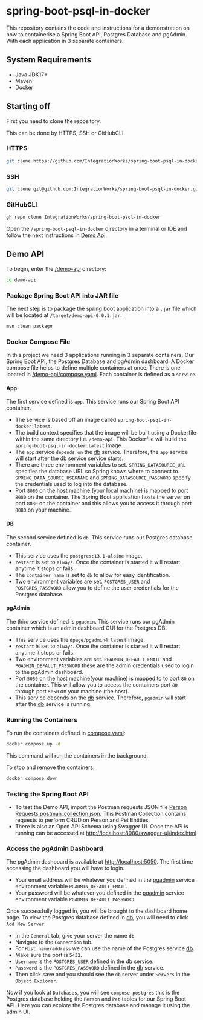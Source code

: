 # spring-boot-psql-in-docker

This repository contains the code and instructions for a demonstration on how to containerise a Spring Boot API, Postgres Database and pgAdmin. With each application in 3 separate containers.

## System Requirements

- Java JDK17+
- Maven
- Docker

## Starting off

First you need to clone the repository.

This can be done by HTTPS, SSH or GitHubCLI.

### HTTPS

```bash
git clone https://github.com/IntegrationWorks/spring-boot-psql-in-docker.git
```

### SSH

```bash
git clone git@github.com:IntegrationWorks/spring-boot-psql-in-docker.git
```

### GitHubCLI

```bash
gh repo clone IntegrationWorks/spring-boot-psql-in-docker
```

Open the `/spring-boot-psql-in-docker` directory in a terminal or IDE and follow the next instructions in [Demo Api](#demo-api).

## Demo API

To begin, enter the [/demo-api](/demo-api) directory:

```bash
cd demo-api
```

### Package Spring Boot API into JAR file

The next step is to package the spring boot application into a `.jar` file which will be located at `/target/demo-api-0.0.1.jar`:

```bash
mvn clean package
```

### Docker Compose File

In this project we need 3 applications running in 3 separate containers. Our Spring Boot API, the Postgres Database and pgAdmin dashboard. A Docker compose file helps to define multiple containers at once. There is one located in [/demo-api/compose.yaml](/demo-api/compose.yaml). Each container is defined as a `service`.

#### App

The first service defined is `app`. This service runs our Spring Boot API container.

- The service is based off an image called `spring-boot-psql-in-docker:latest`.
- The build context specifies that the image will be built using a Dockerfile within the same directory i.e. `/demo-api`. This Dockerfile will build the `spring-boot-psql-in-docker:latest` image.
- The `app` service `depends_on` the [db](#db) service. Therefore, the `app` service will start after the [db](#db) service service starts.
- There are three environment variables to set. `SPRING_DATASOURCE_URL` specifies the database URL so Spring knows where to connect to. `SPRING_DATA_SOURCE_USERNAME` and `SPRING_DATASOURCE_PASSWORD` specify the credentials used to log into the database.
- Port `8080` on the host machine (your local machine) is mapped to port `8080` on the container. The Spring Boot application hosts the server on port `8080` on the container and this allows you to access it through port `8080` on your machine.

#### DB

The second service defined is `db`. This service runs our Postgres database container.

- This service uses the `postgres:13.1-alpine` image.
- `restart` is set to `always`. Once the container is started it will restart anytime it stops or fails.
- The `container_name` is set to `db` to allow for easy identification.
- Two environment variables are set. `POSTGRES_USER` and `POSTGRES_PASSWORD` allow you to define the user credentials for the Postgres database.

#### pgAdmin

The third service defined is `pgadmin`. This service runs our pgAdmin container which is an admin dashboard GUI for the Postgres DB.

- This service uses the `dpage/pgadmin4:latest` image.
- `restart` is set to `always`. Once the container is started it will restart anytime it stops or fails.
- Two environment variables are set. `PGADMIN_DEFAULT_EMAIL` and `PGADMIN_DEFAULT_PASSWORD` these are the admin credentials used to login to the pgAdmin dashboard.
- Port `5050` on the host machine(your machine) is mapped to to port `80` on the container. This will allow you to access the containers port `80` through port `5050` on your machine (the host).
- This service depends on the [db](#db) service. Therefore, `pgadmin` will start after the [db](#db) service is running.

### Running the Containers

To run the containers defined in [compose.yaml](/demo-api/compose.yaml):

```bash
docker compose up -d
```

This command will run the containers in the background.

To stop and remove the containers:

```bash
docker compose down
```

### Testing the Spring Boot API

- To test the Demo API, import the Postman requests JSON file [Person Requests.postman_collection.json](/demo-api/Demo%20API%20Requests.postman_collection.json). This Postman Collection contains requests to perform CRUD on Person and Pet Entities.  
- There is also an Open API Schema using Swagger UI. Once the API is running can be accessed at [http://localhost:8080/swagger-ui/index.html](http://localhost:8080/swagger-ui/index.html)

### Access the pgAdmin Dashboard

The pgAdmin dashboard is available at [http://localhost:5050](http://localhost:5050). The first time accessing the dashboard you will have to login.  

- Your email address will be whatever you defined in the [pgadmin](#pgadmin) service environment variable `PGADMIN_DEFAULT_EMAIL`.
- Your password will be whatever you defined in the [pgadmin](#pgadmin) service environment variable `PGADMIN_DEFAULT_PASSWORD`.

Once successfully logged in, you will be brought to the dashboard home page. To view the Postgres database defined in [db](#db), you will need to click `Add New Server`.

- In the `General` tab, give your server the name `db`.
- Navigate to the `Connection` tab.
- For `Host name/address` we can use the name of the Postgres service [db](#db).
- Make sure the port is `5432`.
- `Username` is the `POSTGRES_USER` defined in the [db](#db) service.
- `Password` is the `POSTGRES_PASSWORD` defined in the [db](#db) service.
- Then click save and you should see the `db` server under `Servers` in the `Object Explorer`.

Now if you look at `Databases`, you will see `compose-postgres` this is the Postgres database holding the `Person` and `Pet` tables for our Spring Boot API. Here you can explore the Postgres database and manage it using the admin UI.
